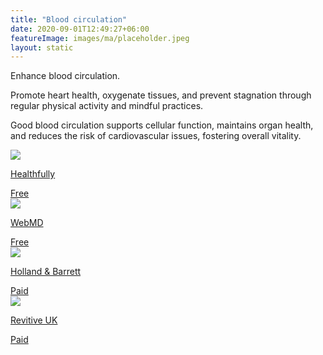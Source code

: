 ```yaml
---
title: "Blood circulation"
date: 2020-09-01T12:49:27+06:00
featureImage: images/ma/placeholder.jpeg
layout: static
---
```


Enhance blood circulation.

Promote heart health, oxygenate tissues, and prevent stagnation through regular physical activity and mindful practices.

Good blood circulation supports cellular function, maintains organ health, and reduces the risk of cardiovascular issues, fostering overall vitality.

<a class="ma-link" href="https://healthfully.com/benefits-of-increased-blood-circulation-6395089.html"><div class="ma-card ma-card-Health"><div class="ma-icon"><img src ="/images/icon-check.png"/></div><div class="ma-name"><p>Healthfully</p></div><div class="ma-paid-text"><span>Free </span></div></div></a><a class="ma-link" href="https://www.webmd.com/dvt/ss/slideshow-dvt-improve-circulation"><div class="ma-card ma-card-Health"><div class="ma-icon"><img src ="/images/icon-check.png"/></div><div class="ma-name"><p>WebMD</p></div><div class="ma-paid-text"><span>Free </span></div></div></a><a class="ma-link" href="https://www.hollandandbarrett.com/the-health-hub/conditions/10-easy-ways-to-boost-your-circulation/"><div class="ma-card ma-card-Health"><div class="ma-icon"><img src ="/images/icon-pound.png"/></div><div class="ma-name"><p>Holland & Barrett</p></div><div class="ma-paid-text"><span>Paid</span></div></div></a><a class="ma-link" href="https://click.linksynergy.com/deeplink?id=L8N3em0sP4o&mid=45490&murl=https://www.revitive.com/"><div class="ma-card ma-card-Health"><div class="ma-icon"><img src ="/images/icon-pound.png"/></div><div class="ma-name"><p>Revitive UK</p></div><div class="ma-paid-text"><span>Paid</span></div></div></a>  

<br/><br/>






